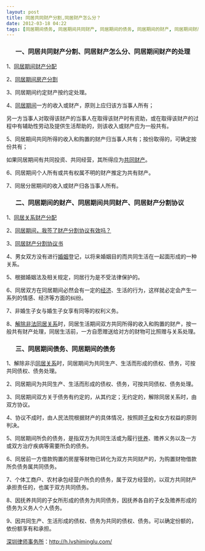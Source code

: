 ```yaml
---
layout: post
title: 同居共同财产分割,同居财产怎么分？
date: 2012-03-18 04:22
tags: [同居期间债务, 同居期间共同财产, 同居期间的债务, 同居期间的财产, 同居期间财产的处理, 同居纠纷, 同居财产分割协议, 深圳离婚律师咨询]
---
```

<ol>
<h3>一、同居共同财产分割、同居财产怎么分、同居期间财产的处理</h3>
</ol>
1、<a href="http://h.lvshiminglu.com/law/821.html" target="_blank">同居期间财产分配</a>

2、<a href="http://h.lvshiminglu.com/law/823.html" target="_blank">同居期间房产分割</a>

3、同居期间约定财产按约定处理。

4、<a href="http://h.lvshiminglu.com/law/823.html" target="_blank">同居期间</a>一方的收入或财产，原则上应归该方当事人所有；

另一方当事人对取得该财产的当事人在取得该财产时有资助，或在取得该财产的过程中有辅助性劳动及提供生活帮助的，则该收入或财产应为一般共有。

5、同居期间共同所得的收入和购置的财产归当事人共有；按份取得的，可确定按份共有；

如果同居期间有共同投资、共同经营，其所得应为<a href="http://h.lvshiminglu.com/law/795.html" target="_blank">共同财产</a>。

6、同居期间个人所有或共有权属不明的财产推定为共有财产。

7、同居分居期间的收入或财产归各当事人所有。
<ol>
<h3>二、同居期间的财产、同居期间共同财产、同居财产分割协议</h3>
</ol>
1、<a href="http://h.lvshiminglu.com/law/821.html" target="_blank">同居关系财产分配</a>

2、<a href="http://www.9ask.cn/usersite/home/shiyanren/message_show.asp?id=2419514" target="_blank">同居期间，我签了财产分割协议有效吗？</a>

3、<a href="http://china.findlaw.cn/data/yzjc_2433/6/16955.html" target="_blank">同居财产分割协议书</a>

4、男女双方没有进行<a href="http://h.lvshiminglu.com/law/category/marriage" target="_blank">婚姻</a>登记，以将来婚姻目的而共同生活在一起面形成的一种关系。

5、根据婚姻法及相关规定，同居行为是不受法律保护的。

6、同居双方在同居期间必然会有一定的<a href="http://h.lvshiminglu.com/law/category/economics" target="_blank">经济</a>、生活的行为，这样就必定会产生一系列的情感、经济等方面的纠纷。

7、非婚生子女与婚生子女享有同等的权利义务。

8、<a href="http://h.lvshiminglu.com/law/tag/%E8%A7%A3%E9%99%A4%E9%9D%9E%E6%B3%95%E5%90%8C%E5%B1%85%E5%85%B3%E7%B3%BB" target="_blank">解除非法同居关系</a>时，同居生活期间双方共同所得的收入和购置的财产，按一般共有财产处理，同居生活前，一方自愿赠送给对方的财物可比照赠与关系处理。
<ol>
<h3>三、同居期间债务、同居期间的债务</h3>
</ol>
1、解除非示<a href="http://h.lvshiminglu.com/law/214.html" target="_blank">同居关系</a>时，同居期间为共同生产、生活而形成的债权、债务，可按共同债权、债务处理。

2、同居期间为共同生产、生活而形成的债权、债务，可按共同债权、债务处理。

3、同居期间双方关于债务有约定的，从其约定；无约定的，解除同居关系时，由双方协议。

4、协议不成时，由人民法院根据财产的具体情况，按照顾<a href="http://h.lvshiminglu.com/law/651.html" target="_blank">子女</a>和女方权益的原则判决。

5、同居期间所负的债务，是指双方为共同生活或为履行<a href="http://h.lvshiminglu.com/law/650.html" target="_blank">抚养</a>、赡养义务以及一方或双方治疗疾病等需要所负的债务。

6、同居前一方借款购置的房屋等财物已转化为双方共同财产的，为购置财物借款所负债务属共同债务。

7、个体工商户、农村承包经营户所负的债务，属于双方经营的，以双方共同财产承担责任的，也属于双方共同债务。

8、因抚养共同的子女所形成的债务为共同债务，因抚养各自的子女及赡养形成的债务为义务人个人债务。

9、因共同生产、生活形成的债权、债务为共同的债权、债务。可以确定份额的，依份额享有和承担。

<a href="http://h.lvshiminglu.com/">深圳律师事务所</a>：<a href="http://h.lvshiminglu.com/">http://h.lvshiminglu.com/</a>

